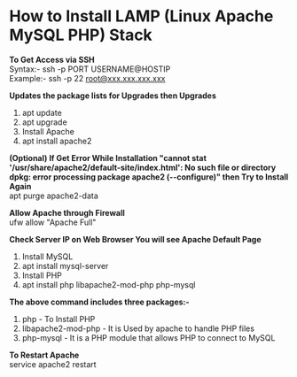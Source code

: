 # **How to Install LAMP (Linux Apache MySQL PHP) Stack**  

**To Get Access via SSH**  
Syntax:- ssh -p PORT USERNAME@HOSTIP  
Example:- ssh -p 22 root@xxx.xxx.xxx.xxx  

**Updates the package lists for Upgrades then Upgrades**  
1. apt update  
2. apt upgrade  
3. Install Apache  
4. apt install apache2  

**(Optional) If Get Error While Installation "cannot stat '/usr/share/apache2/default-site/index.html': No such file or directory dpkg: error processing package apache2 (--configure)" then Try to Install Again**  
apt purge apache2-data  

**Allow Apache through Firewall**  
ufw allow "Apache Full"  

**Check Server IP on Web Browser You will see Apache Default Page**  
1. Install MySQL  
2. apt install mysql-server  
3. Install PHP  
4. apt install php libapache2-mod-php php-mysql  

**The above command includes three packages:-**  
1. php -  To Install PHP  
2. libapache2-mod-php - It is Used by apache to handle PHP files  
3.  php-mysql - It is a PHP module that allows PHP to connect to MySQL  

**To Restart Apache**  
service apache2 restart  